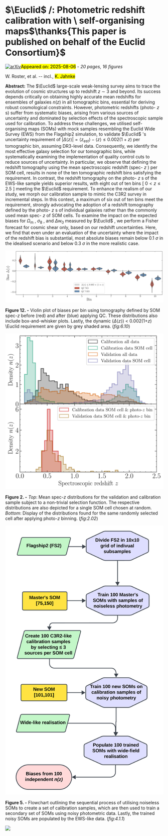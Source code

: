 <div class="macros" style="visibility:hidden;">
$\newcommand{\ensuremath}{}$
$\newcommand{\xspace}{}$
$\newcommand{\object}[1]{\texttt{#1}}$
$\newcommand{\farcs}{{.}''}$
$\newcommand{\farcm}{{.}'}$
$\newcommand{\arcsec}{''}$
$\newcommand{\arcmin}{'}$
$\newcommand{\ion}[2]{#1#2}$
$\newcommand{\textsc}[1]{\textrm{#1}}$
$\newcommand{\hl}[1]{\textrm{#1}}$
$\newcommand{\footnote}[1]{}$
$\newcommand{\orcid}[1]$
$\newcommand{\arraystretch}{1.1}$
$\newcommand{\arraystretch}{1.0}$</div>



<div id="title">

# $\Euclid$ \/: Photometric redshift calibration with \ self-organising maps$\thanks{This paper is published on     behalf of the Euclid Consortium}$

</div>
<div id="comments">

[![arXiv](https://img.shields.io/badge/arXiv-2508.02779-b31b1b.svg)](https://arxiv.org/abs/2508.02779)<mark>Appeared on: 2025-08-06</mark> -  _20 pages, 16 figures_

</div>
<div id="authors">

W. Roster, et al. -- incl., <mark>K. Jahnke</mark>

</div>
<div id="abstract">

**Abstract:** The $\Euclid$ large-scale weak-lensing survey aims to trace the evolution of cosmic structures up to redshift $z$ $\sim$ 3 and beyond. Its success depends critically on obtaining highly accurate mean redshifts for ensembles of galaxies $n(z)$ in all tomographic bins, essential for deriving robust cosmological constraints. However, photometric redshifts (photo- $z$ s) suffer from systematic biases, arising from various sources of uncertainty and dominated by selection effects of the spectroscopic sample used for calibration. To address these challenges, we utilised self-organising maps (SOMs) with mock samples resembling the Euclid Wide Survey (EWS) from the Flagship2 simulation, to validate $\Euclid$ 's uncertainty requirement of $|\Delta\langle z \rangle| = \langle z_{\text{est}} \rangle - \langle z \rangle \leq 0.002 (1+z)$ per tomographic bin, assuming DR3-level data. Consequently, we identify the most effective galaxy selection for our tomographic bins, while systematically examining the implementation of quality control cuts to reduce sources of uncertainty. In particular, we observe that defining the redshift tomography using the mean spectroscopic redshift (spec- $z$ ) per SOM cell, results in none of the ten tomographic redshift bins satisfying the requirement. In contrast, the redshift tomography on the photo- $z$ s of the EWS-like sample yields superior results, with eight out of ten bins [ $0 < z\leq 2.5$ ] meeting the $\Euclid$ requirement. To enhance the realism of our study, we morph our calibration sample to mimic the C3R2 survey in incremental steps. In this context, a maximum of six out of ten bins meet the requirement, strongly advocating the adoption of a redshift tomography defined by the photo- $z$ s of individual galaxies rather than the commonly used mean spec- $z$ of SOM cells. To examine the impact on the expected biases for $\Omega_{\text{m}}$ , $\sigma_{8}$ , and $\Delta w_{0}$ measured by $\Euclid$ , we perform a Fisher forecast for cosmic shear only, based on our redshift uncertainties. Here, we find that even under an evaluation of the uncertainty where the impact of the redshift bias is substantial, most absolute biases remain below 0.1 $\sigma$ in the idealised scenario and below 0.3 $\sigma$ in the more realistic case.

</div>

<div id="div_fig1">

<img src="tmp_2508.02779/./vio_SOM_cell_tomo.png" alt="Fig12" width="100%"/>

**Figure 12. -** Violin plot of biases per bin using tomography defined by SOM spec-$z$ before (red) and after (blue) applying QC. These distributions also include box-and-whisker plots. Lastly, the dynamic ($\Delta\langle z \rangle$) < 0.002(1+$z$) \Euclid requirement are given by grey shaded area. (*fig:6.10*)

</div>
<div id="div_fig2">

<img src="tmp_2508.02779/./cshift.png" alt="Fig2" width="100%"/>

**Figure 2. -** *Top*: Mean spec-$z$ distributions for the validation and calibration sample subject to a non-trivial selection function. The respective distributions are also depicted for a single SOM cell chosen at random. *Bottom*: Display of the distributions found for the same randomly selected cell after applying photo-$z$ binning. (*fig:2.02*)

</div>
<div id="div_fig3">

<img src="tmp_2508.02779/./Flowchart.png" alt="Fig5" width="100%"/>

**Figure 5. -** Flowchart outlining the sequential process of utilising noiseless SOMs to create a set of calibration samples, which are then used to train a secondary set of SOMs using noisy photometric data. Lastly, the trained noisy SOMs are populated by the EWS-like data. (*fig:4.1.1*)

</div><div id="qrcode"><img src=https://api.qrserver.com/v1/create-qr-code/?size=100x100&data="https://arxiv.org/abs/2508.02779"></div>